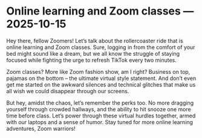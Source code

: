 # Online learning and Zoom classes — 2025-10-15

Hey there, fellow Zoomers! Let’s talk about the rollercoaster ride that is online learning and Zoom classes. Sure, logging in from the comfort of your bed might sound like a dream, but we all know the struggle of staying focused while fighting the urge to refresh TikTok every two minutes.

Zoom classes? More like Zoom fashion show, am I right? Business on top, pajamas on the bottom – the ultimate virtual style statement. And don’t even get me started on the awkward silences and technical glitches that make us all wish we could disappear through our screens.

But hey, amidst the chaos, let’s remember the perks too. No more dragging yourself through crowded hallways, and the ability to hit snooze one more time before class. Let’s power through these virtual hurdles together, armed with our laptops and a sense of humor. Stay tuned for more online learning adventures, Zoom warriors!